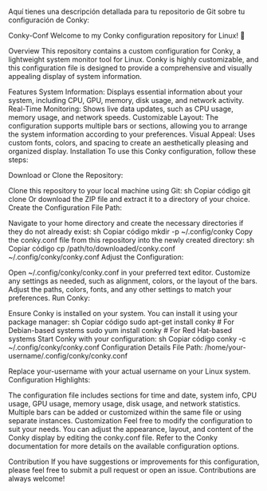 
Aquí tienes una descripción detallada para tu repositorio de Git sobre tu configuración de Conky:

Conky-Conf
Welcome to my Conky configuration repository for Linux! 🎉

Overview
This repository contains a custom configuration for Conky, a lightweight system monitor tool for Linux. Conky is highly customizable, and this configuration file is designed to provide a comprehensive and visually appealing display of system information.

Features
System Information: Displays essential information about your system, including CPU, GPU, memory, disk usage, and network activity.
Real-Time Monitoring: Shows live data updates, such as CPU usage, memory usage, and network speeds.
Customizable Layout: The configuration supports multiple bars or sections, allowing you to arrange the system information according to your preferences.
Visual Appeal: Uses custom fonts, colors, and spacing to create an aesthetically pleasing and organized display.
Installation
To use this Conky configuration, follow these steps:

Download or Clone the Repository:

Clone this repository to your local machine using Git:
sh
Copiar código
git clone <repository-url>
Or download the ZIP file and extract it to a directory of your choice.
Create the Configuration File Path:

Navigate to your home directory and create the necessary directories if they do not already exist:
sh
Copiar código
mkdir -p ~/.config/conky
Copy the conky.conf file from this repository into the newly created directory:
sh
Copiar código
cp /path/to/downloaded/conky.conf ~/.config/conky/conky.conf
Adjust the Configuration:

Open ~/.config/conky/conky.conf in your preferred text editor.
Customize any settings as needed, such as alignment, colors, or the layout of the bars. Adjust the paths, colors, fonts, and any other settings to match your preferences.
Run Conky:

Ensure Conky is installed on your system. You can install it using your package manager:
sh
Copiar código
sudo apt-get install conky  # For Debian-based systems
sudo yum install conky      # For Red Hat-based systems
Start Conky with your configuration:
sh
Copiar código
conky -c ~/.config/conky/conky.conf
Configuration Details
File Path: /home/your-username/.config/conky/conky.conf

Replace your-username with your actual username on your Linux system.
Configuration Highlights:

The configuration file includes sections for time and date, system info, CPU usage, GPU usage, memory usage, disk usage, and network statistics.
Multiple bars can be added or customized within the same file or using separate instances.
Customization
Feel free to modify the configuration to suit your needs. You can adjust the appearance, layout, and content of the Conky display by editing the conky.conf file. Refer to the Conky documentation for more details on the available configuration options.

Contribution
If you have suggestions or improvements for this configuration, please feel free to submit a pull request or open an issue. Contributions are always welcome!
